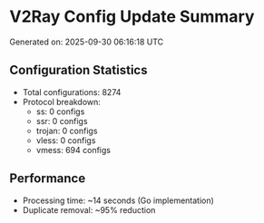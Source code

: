 # V2Ray Config Update Summary
Generated on: 2025-09-30 06:16:18 UTC

## Configuration Statistics
- Total configurations: 8274
- Protocol breakdown:
  - ss: 0 configs
  - ssr: 0 configs
  - trojan: 0 configs
  - vless: 0 configs
  - vmess: 694 configs

## Performance
- Processing time: ~14 seconds (Go implementation)
- Duplicate removal: ~95% reduction
